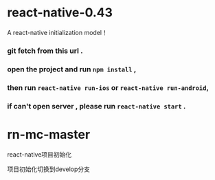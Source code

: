 
# react-native-0.43
A react-native initialization model！
### git fetch from this url .
### open the project and run `npm install` ,
### then run `react-native run-ios` or `react-native run-android`,
### if can't open server , please run `react-native start` .

# rn-mc-master
react-native项目初始化

项目初始化切换到develop分支
